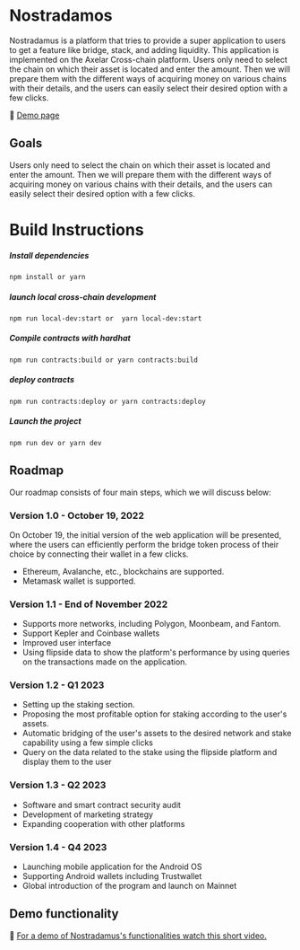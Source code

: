 # Nostradamos

Nostradamus is a platform that tries to provide a super application to users to get a feature like bridge, stack, and adding liquidity. This application is implemented on the Axelar Cross-chain platform.
Users only need to select the chain on which their asset is located and enter the amount. Then we will prepare them with the different ways of acquiring money on various chains with their details, and the users can easily select their desired option with a few clicks.

🔗 [Demo page](https://nostradamous.netlify.app/)

## Goals
Users only need to select the chain on which their asset is located and enter the amount. Then we will prepare them with the different ways of acquiring money on various chains with their details, and the users can easily select their desired option with a few clicks.

# Build Instructions

##### Install dependencies
``` npm install or yarn ```

##### launch local cross-chain development
``` npm run local-dev:start or  yarn local-dev:start ```

##### Compile contracts with hardhat
``` npm run contracts:build or yarn contracts:build ```

##### deploy contracts
``` npm run contracts:deploy or yarn contracts:deploy ```

##### Launch the project
``` npm run dev or yarn dev ```


## Roadmap
Our roadmap consists of four main steps, which we will discuss below:
### Version 1.0 - October 19, 2022
On October 19, the initial version of the web application will be presented, where the users can efficiently perform the bridge token process of their choice by connecting their wallet in a few clicks.
- Ethereum, Avalanche, etc., blockchains are supported.
- Metamask wallet is supported.
### Version 1.1 - End of November 2022
- Supports more networks, including Polygon, Moonbeam, and Fantom.
- Support Kepler and Coinbase wallets
- Improved user interface
- Using flipside data to show the platform's performance by using queries on the transactions made on the application.
### Version 1.2 - Q1 2023
- Setting up the staking section.
- Proposing the most profitable option for staking according to the user's assets.
- Automatic bridging of the user's assets to the desired network and stake capability using a few simple clicks
- Query on the data related to the stake using the flipside platform and display them to the user
### Version 1.3 - Q2 2023
- Software and smart contract security audit
- Development of marketing strategy
- Expanding cooperation with other platforms
### Version 1.4 - Q4 2023
- Launching mobile application for the Android OS
- Supporting Android wallets including Trustwallet
- Global introduction of the program and launch on Mainnet

## Demo functionality
🔗 [For a demo of Nostradamus's functionalities watch this short video.](https://nostradamous.netlify.app/)




